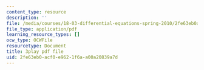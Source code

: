 ```yaml
---
content_type: resource
description: ''
file: /media/courses/18-03-differential-equations-spring-2010/2fe63eb0acf0e9621f6aa00a20839a7d_9KbpbBMThTE.pdf
file_type: application/pdf
learning_resource_types: []
ocw_type: OCWFile
resourcetype: Document
title: 3play pdf file
uid: 2fe63eb0-acf0-e962-1f6a-a00a20839a7d
---
```


